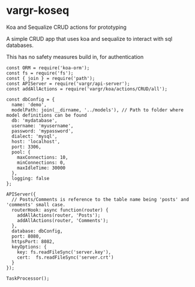 # vargr-koseq
Koa and Sequalize CRUD actions for prototyping

A simple CRUD app that uses koa and sequalize to interact with sql databases.

This has no safety measures build in, for authentication

```
const ORM = require('koa-orm');
const fs = require('fs');
const { join } = require('path');
const APIServer = require('vargr/api-server');
const addAllActions = require('vargr/koa/actions/CRUD/all');

const dbConfig = {
  name: 'demo',
  modelPath: join(__dirname, '../models'), // Path to folder where model definitions can be found
  db: 'mydatabase',
  username: 'myusername',
  password: 'mypassword',
  dialect: 'mysql',
  host: 'localhost',
  port: 3306,
  pool: {
    maxConnections: 10,
    minConnections: 0,
    maxIdleTime: 30000
  },
  logging: false
};

APIServer({
  // Posts/Comments is reference to the table name being 'posts' and 'comments' small case.
  routerHook: async function(router) {
    addAllActions(router, 'Posts');
    addAllActions(router, 'Comments');
  },
  database: dbConfig,
  port: 8080,
  httpsPort: 8082,
  keyOptions: {
    key: fs.readFileSync('server.key'),
    cert:  fs.readFileSync('server.crt')
  }
});

TaskProcessor();
```
